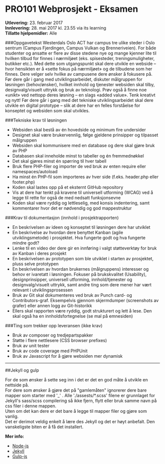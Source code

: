 # PRO101 Webprosjekt - Eksamen

__Utlevering:__ 23. februar 2017  
__Innlevering:__ 28. mai 2017 kl. 23.55 via its learning  
__Tillatte hjelpemidler:__ Alle  

###Oppgavetekst
Westerdals Oslo ACT har campus tre ulike steder i Oslo sentrum (Campus Fjerdingen, Campus
Vulkan og Brenneriveien). For både studenter og ansatte er flere av disse stedene nye og mange
kjenner lite til hvilken tilbud for finnes i nærmiljøet (eks. spisesteder, treningsmuligheter, butikker
etc.). Med dette som utgangspunkt skal dere utvikle en webside – hvor hensikten er å «sette fokus
på nærmiljøet» og de tilbudene som her finnes. Dere velger selv hvilke av campusene dere ønsker
å fokusere på. Før dere går i gang med utviklingsarbeidet, diskuter målgruppen for løsningen
(behov/ønsker), hvilket innhold og tjenester websiden skal tilby, designvalg/visuelt uttrykk og bruk
av teknologi. Prøv også å finne noe «unikt» ved nettopp deres løsning – en slags «added value».
Tenk kreativt og nytt! Før dere går i gang med det tekniske utviklingsarbeidet skal dere utvikle en
digital prototype – slik at dere har en felles forståelse for konseptet og websiden som skal utvikles.

###Tekniske krav til løsningen
- Websiden skal bestå av én hovedside og minimum fire undersider
- Designet skal være brukervennlig, følge gjeldene prinsipper og tilpasset målgruppen
- Websiden skal kommunisere med en database og dere skal gjøre bruk av PHP
- Databasen skal inneholde minst to tabeller og én fremmednøkkel
- Det skal gjøres minst én spørring til hver tabell
- Bruk flere PHP-filer og importer de ved bruk av enten require eller namespaces/autoload
- Ha minst én PHP-fil som importeres av hver side (f.eks. header.php eller footer.php)
- Koden skal lastes opp på et eksternt GitHub repository
- Vis at dere har tenkt på kravene til universell utforming (WCAG) ved å legge til rette for også de med nedsatt funksjonsevne
- Koden skal være ryddig og lettleselig, med konsis indentering, samt kommentarer hvor det er nødvendig og god mappestruktur

###Krav til dokumentasjon (innhold i prosjektrapporten)
- En beskrivelsen av ideen og konseptet til løsningen dere har utviklet
- En beskrivelse av hvordan dere benyttet Kanban (agile utviklingsmetode) i prosjektet. Hva fungerte godt og hva fungerte mindre godt?
- Lenke til en video der dere gir en innføring i valgt støtteverktøy for bruk av Kanban i deres prosjekt
- En beskrivelsen av prototypen som ble utviklet i starten av prosjektet, pluss selve prototypen
- En beskrivelsen av hvordan brukernes (målgruppens) interesser og behov er ivaretatt i løsningen. Fokuser på brukskvalitet (Usability), designprinsipper, universell utforming, innhold/tjenester og designvalg/visuelt uttrykk, samt andre ting som dere mener har vært relevant i utviklingsprosessen
- Bruk av Git skal dokumenteres ved bruk av Punch card- og Contributors-graf. Eksempelvis gjennom skjermdumper (screenshots av grafer) eller annen logg av Git-historikk
- Ellers skal rapporten være ryddig, godt strukturert og lett å lese. Den skal også ha en innholdsfortegnelse (se mal på emnesiden)


###Ting som trekker opp leveransen (ikke krav)
- Bruk av composer og tredjepartspakker
- Støtte i flere nettlesere (CSS browser prefixes)
- Bruk av unit tester
- Bruk av code coverage med PHPUnit
- Bruk av Javascript for å gjøre websiden mer dynamisk

---

##Jekyll og gulp

For de som ønsker å sette seg inn i det er det en god måte å utvikle en nettside på.  
For dere som ønsker å gjøre det på "gamlemåten" ignorerer dere bare mapper som starter
med '\_' . Alle './assests/\*.scss' filene er grunnlaget for Jekyll's sass/scss
compilering så ikke fjern, flytt eller bruk samme navn på css filer i denne mappen.  
Uten om det kan dere er det bare å legge til mapper filer og gjøre som vanlig.  
Det er derimot veldig enkelt å lære des Jekyll og det er høyt anbefalt.
Den vanskeligste biten er å få det installert.

__Mer info:__
 - [Node-js](https://nodejs.org/en/ "Node-js Home Page")
 - [Jekyll](https://jekyllrb.com/ "Jekyll Home Page")
 - [Gulp-js](http://gulpjs.com/ "Gulp-js Home Page")
